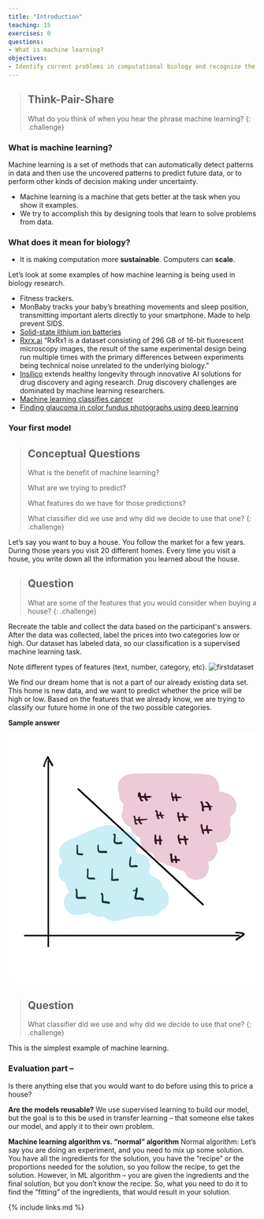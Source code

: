 ```yaml
---
title: "Introduction"
teaching: 15
exercises: 0
questions:
- What is machine learning?
objectives:
- Identify current problems in computational biology and recognize the benefits of machine learning techniques.
---
```


> ## Think-Pair-Share
> What do you think of when you hear the phrase machine learning?
{: .challenge}


### What is machine learning?

Machine learning is a set of methods that can automatically detect patterns in data and then use the uncovered patterns to predict future data, or to perform other kinds of decision making under uncertainty. 

* Machine learning is a machine that gets better at the task when you show it examples. 
* We try to accomplish this by designing tools that learn to solve problems from data. 


### What does it mean for biology? 
- It is making computation more **sustainable**. Computers can **scale**. 

Let’s look at some examples of how machine learning is being used in biology research.
* Fitness trackers.
* MonBaby tracks your baby’s breathing movements and sleep position, transmitting important alerts directly to your smartphone. Made to help prevent SIDS.
* [Solid-state lithium ion batteries](https://tomkat.stanford.edu/research/designing-better-battery-machine-learning)  
* [Rxrx.ai](https://www.rxrx.ai/) “RxRx1 is a dataset consisting of 296 GB of 16-bit fluorescent microscopy images, the result of the same experimental design being run multiple times with the primary differences between experiments being technical noise unrelated to the underlying biology." 
* [Insilico](https://insilico.com/#rec41711523) extends healthy longevity through innovative AI solutions for drug discovery and aging research. Drug discovery challenges are dominated by machine learning researchers. 
* [Machine learning classifies cancer](https://www.nature.com/articles/d41586-018-02881-7)
* [Finding glaucoma in color fundus photographs using deep learning](https://jamanetwork-com.ezproxy.library.wisc.edu/journals/jamaophthalmology/fullarticle/2749327?resultClick=1)


### Your first model

> ## Conceptual Questions
>
> What is the benefit of machine learning?
>
> What are we trying to predict? 
>
> What features do we have for those predictions?
>
> What classifier did we use and why did we decide to use that one?
{: .challenge}

Let’s say you want to buy a house. You follow the market for a few years. During those years you visit 20 different homes. Every time you visit a house, you write down all the information you learned about the house. 

> ## Question
>
> What are some of the features that you would consider when buying a house?
{: .challenge}

Recreate the table and collect the data based on the participant's answers. After the data was collected, label the prices into two categories low or high. Our dataset has labeled data, so our classification is a supervised machine learning task. 

Note different types of features (text, number, category, etc). 
![firstdataset](https://raw.githubusercontent.com/gitter-lab/ml-bio-workshop/gh-pages/assets/IMG_0016.jpg)

We find our dream home that is not a part of our already existing data set. This home is new data, and we want to predict whether the price will be high or low. Based on the features that we already know, we are trying to classify our future home in one of the two possible categories. 

**Sample answer**

![binary_class](assets/78274.jpg)

> ## Question
>
> What classifier did we use and why did we decide to use that one?
{: .challenge}

This is the simplest example of machine learning.


### Evaluation part – 

Is there anything else that you would want to do before using this to price a house?


**Are the models reusable?**
We use supervised learning to build our model, but the goal is to this be used in transfer learning – that someone else takes our model, and apply it to their own problem.

**Machine learning algorithm vs. “normal” algorithm**
Normal algorithm:
Let’s say you are doing an experiment, and you need to mix up some solution. You have all the ingredients for the solution, you have the “recipe” or the proportions needed for the solution, so you follow the recipe, to get the solution. 
However, in ML algorithm – you are given the ingredients and the final solution, but you don’t know the recipe. So, what you need to do it to find the “fitting” of the ingredients, that would result in your solution. 


{% include links.md %}

